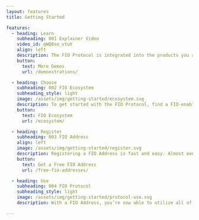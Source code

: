 ```yaml
---
layout: features
title: Getting Started

features:
  - heading: Learn
    subheading: 001 Explainer Video
    video_id: qWQ8so_vtuY
    align: left
    description: The FIO Protocol is integrated into the products you already know and use today – and it works the same across all applications. If you’re new to the FIO Protocol, start off by watching this explainer video to see how it works.
    button:
      text: More Demos
      url: /demonstrations/

  - heading: Choose
    subheading: 002 FIO Ecosystem
    subheading_style: light
    image: /assets/img/getting-started/ecosystem.svg
    description: To get started with the FIO Protocol, find a FIO-enabled wallet that enables FIO Address registration. If your favorite wallet isn’t integrated yet, let them know to use the FIO Protocol! Otherwise, feel free to try out one of the many fully-integrated products already available.
    button:
      text: FIO Ecosystem
      url: /ecosystem/

  - heading: Register
    subheading: 003 FIO Address
    align: left
    image: /assets/img/getting-started/register.svg
    description: Registering a FIO Address is fast and easy. Almost every FIO-enabled wallet or exchange will have a spot to register a FIO Address, if you have trouble finding it, check out our knowledge base, which we will keep updated with instructions as they become available. For a limited time, FIO Addresses are free to register, prepaid by the Foundation.
    button:
      text: Get a Free FIO Address
      url: /free-fio-addresses/

  - heading: Use
    subheading: 004 FIO Protocol
    subheading_style: light
    image: /assets/img/getting-started/protocol-use.svg
    description: With a FIO Address, you’re now able to utilize all of the FIO Protocol’s capabilities. Get started by trying a request! Or try interacting with one of the many FIO-enabled applications.

---
```

